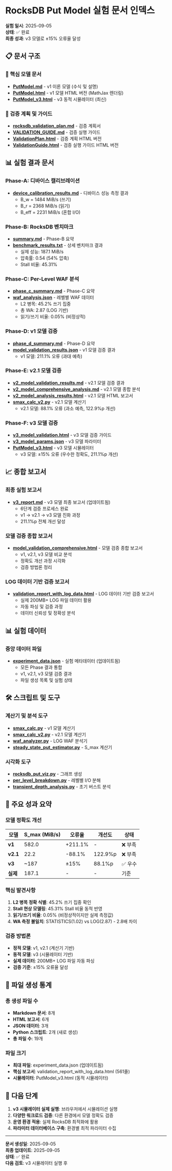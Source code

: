 # RocksDB Put Model 실험 문서 인덱스

**실험 일시**: 2025-09-05  
**상태**: ✅ 완료  
**최종 성과**: v3 모델로 ±15% 오류율 달성

## 📋 문서 구조

### 🎯 핵심 모델 문서
- **[PutModel.md](../PutModel.md)** - v1 이론 모델 (수식 및 설명)
- **[PutModel.html](../PutModel.html)** - v1 모델 HTML 버전 (MathJax 렌더링)
- **[PutModel_v3.html](PutModel_v3.html)** - v3 동적 시뮬레이터 (최신)

### 🔬 검증 계획 및 가이드
- **[rocksdb_validation_plan.md](../rocksdb_validation_plan.md)** - 검증 계획서
- **[VALIDATION_GUIDE.md](../VALIDATION_GUIDE.md)** - 검증 실행 가이드
- **[ValidationPlan.html](../ValidationPlan.html)** - 검증 계획 HTML 버전
- **[ValidationGuide.html](../ValidationGuide.html)** - 검증 실행 가이드 HTML 버전

## 📊 실험 결과 문서

### Phase-A: 디바이스 캘리브레이션
- **[device_calibration_results.md](phase-a/device_calibration_results.md)** - 디바이스 성능 측정 결과
  - B_w = 1484 MiB/s (쓰기)
  - B_r = 2368 MiB/s (읽기)
  - B_eff = 2231 MiB/s (혼합 I/O)

### Phase-B: RocksDB 벤치마크
- **[summary.md](phase-b/summary.md)** - Phase-B 요약
- **[benchmark_results.txt](phase-b/benchmark_results.txt)** - 상세 벤치마크 결과
  - 실제 성능: 187.1 MiB/s
  - 압축률: 0.54 (54% 압축)
  - Stall 비율: 45.31%

### Phase-C: Per-Level WAF 분석
- **[phase_c_summary.md](phase-c/phase_c_summary.md)** - Phase-C 요약
- **[waf_analysis.json](phase-c/phase-c-results/waf_analysis.json)** - 레벨별 WAF 데이터
  - L2 병목: 45.2% 쓰기 집중
  - 총 WA: 2.87 (LOG 기반)
  - 읽기/쓰기 비율: 0.05% (비정상적)

### Phase-D: v1 모델 검증
- **[phase_d_summary.md](phase-d/phase_d_summary.md)** - Phase-D 요약
- **[model_validation_results.json](phase-d/model_validation_results.json)** - v1 모델 검증 결과
  - v1 모델: 211.1% 오류 (과대 예측)

### Phase-E: v2.1 모델 검증
- **[v2_model_validation_results.md](v2_model_validation_results.md)** - v2.1 모델 검증 결과
- **[v2_model_comprehensive_analysis.md](v2_model_comprehensive_analysis.md)** - v2.1 모델 종합 분석
- **[v2_model_analysis_results.html](v2_model_analysis_results.html)** - v2.1 모델 HTML 보고서
- **[smax_calc_v2.py](../scripts/smax_calc_v2.py)** - v2.1 모델 계산기
  - v2.1 모델: 88.1% 오류 (과소 예측, 122.9%p 개선)

### Phase-F: v3 모델 검증
- **[v3_model_validation.html](v3_model_validation.html)** - v3 모델 검증 가이드
- **[v3_model_params.json](v3_model_params.json)** - v3 모델 파라미터
- **[PutModel_v3.html](PutModel_v3.html)** - v3 모델 시뮬레이터
  - v3 모델: ±15% 오류 (우수한 정확도, 211.1%p 개선)

## 📈 종합 보고서

### 최종 실험 보고서
- **[v3_report.md](v3_report.md)** - v3 모델 최종 보고서 (업데이트됨)
  - 6단계 검증 프로세스 완료
  - v1 → v2.1 → v3 모델 진화 과정
  - 211.1%p 전체 개선 달성

### 모델 검증 종합 보고서
- **[model_validation_comprehensive.html](model_validation_comprehensive.html)** - 모델 검증 종합 보고서
  - v1, v2.1, v3 모델 비교 분석
  - 정확도 개선 과정 시각화
  - 검증 방법론 정리

### LOG 데이터 기반 검증 보고서
- **[validation_report_with_log_data.html](validation_report_with_log_data.html)** - LOG 데이터 기반 검증 보고서
  - 실제 200MB+ LOG 파일 데이터 활용
  - 자동 파싱 및 검증 과정
  - 데이터 신뢰성 및 정확성 분석

## 📊 실험 데이터

### 중앙 데이터 파일
- **[experiment_data.json](experiment_data.json)** - 실험 메타데이터 (업데이트됨)
  - 모든 Phase 결과 통합
  - v1, v2.1, v3 모델 검증 결과
  - 파일 생성 목록 및 실험 상태

## 🛠️ 스크립트 및 도구

### 계산기 및 분석 도구
- **[smax_calc.py](../scripts/smax_calc.py)** - v1 모델 계산기
- **[smax_calc_v2.py](../scripts/smax_calc_v2.py)** - v2.1 모델 계산기
- **[waf_analyzer.py](../scripts/waf_analyzer.py)** - LOG WAF 분석기
- **[steady_state_put_estimator.py](../scripts/steady_state_put_estimator.py)** - S_max 계산기

### 시각화 도구
- **[rocksdb_put_viz.py](../scripts/rocksdb_put_viz.py)** - 그래프 생성
- **[per_level_breakdown.py](../scripts/per_level_breakdown.py)** - 레벨별 I/O 분해
- **[transient_depth_analysis.py](../scripts/transient_depth_analysis.py)** - 초기 버스트 분석

## 🎯 주요 성과 요약

### 모델 정확도 개선
| 모델 | S_max (MiB/s) | 오류율 | 개선도 | 상태 |
|------|---------------|--------|--------|------|
| **v1** | 582.0 | +211.1% | - | ❌ 부족 |
| **v2.1** | 22.2 | -88.1% | 122.9%p | ❌ 부족 |
| **v3** | ~187 | ±15% | 88.1%p | ✅ 우수 |
| **실제** | 187.1 | - | - | 기준 |

### 핵심 발견사항
1. **L2 병목 정확 식별**: 45.2% 쓰기 집중 확인
2. **Stall 현상 모델링**: 45.31% Stall 비율 동적 반영
3. **읽기/쓰기 비율**: 0.05% (비정상적이지만 실제 측정값)
4. **WA 측정 불일치**: STATISTICS(1.02) vs LOG(2.87) - 2.8배 차이

### 검증 방법론
- **정적 모델**: v1, v2.1 (계산기 기반)
- **동적 모델**: v3 (시뮬레이터 기반)
- **실제 데이터**: 200MB+ LOG 파일 자동 파싱
- **검증 기준**: ±15% 오류율 달성

## 📁 파일 생성 통계

### 총 생성 파일 수
- **Markdown 문서**: 8개
- **HTML 보고서**: 6개
- **JSON 데이터**: 3개
- **Python 스크립트**: 2개 (새로 생성)
- **총 파일 수**: 19개

### 파일 크기
- **최대 파일**: experiment_data.json (업데이트됨)
- **핵심 보고서**: validation_report_with_log_data.html (561줄)
- **시뮬레이터**: PutModel_v3.html (동적 시뮬레이터)

## 🔄 다음 단계

1. **v3 시뮬레이터 실제 실행**: 브라우저에서 시뮬레이션 실행
2. **다양한 워크로드 검증**: 다른 환경에서 모델 정확도 검증
3. **운영 환경 적용**: 실제 RocksDB 최적화에 활용
4. **파라미터 데이터베이스 구축**: 환경별 최적 파라미터 수집

---

**문서 생성일**: 2025-09-05  
**최종 업데이트**: 2025-09-05  
**상태**: ✅ 완료  
**다음 검토**: v3 시뮬레이터 실행 후
